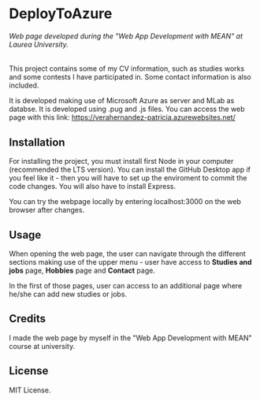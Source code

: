 # DeployToAzure
###### Web page developed during the "Web App Development with MEAN" at Laurea University.

This project contains some of my CV information, such as studies works and some contests I have participated in.
Some contact information is also included. 

It is developed making use of Microsoft Azure as server and MLab as databse. 
It is developed using .pug and .js files.
You can access the web page with this link: https://verahernandez-patricia.azurewebsites.net/

## Installation
For installing the project, you must install first Node in your computer (recommended the LTS version). 
You can install the GitHub Desktop app if you feel like it - then you will have to set up the enviroment to commit the code changes. 
You will also have to install Express.

You can try the webpage locally by entering localhost:3000 on the web browser after changes.

## Usage
When opening the web page, the user can navigate through the different sections making use of the upper menu - user have access to **Studies and jobs** page, **Hobbies** page and **Contact** page.

In the first of those pages, user can access to an additional page where he/she can add new studies or jobs.

## Credits
I made the web page by myself in the "Web App Development with MEAN" course at university. 

## License
MIT License.
